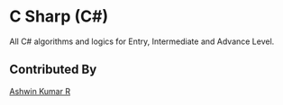 # C Sharp (C#)
All C# algorithms and logics for Entry, Intermediate and Advance Level.

## Contributed By
[Ashwin Kumar R](https://github.com/Ash515)
